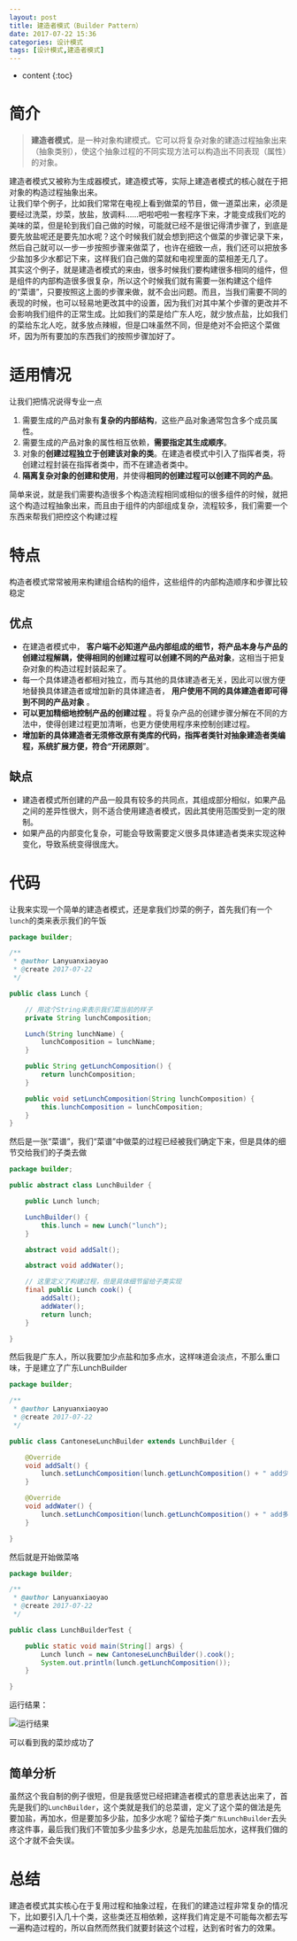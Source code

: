 ```yaml
---
layout: post
title: 建造者模式（Builder Pattern）
date: 2017-07-22 15:36
categories: 设计模式
tags: [设计模式,建造者模式]
---
```


* content
{:toc}

# 简介
> **建造者模式**，是一种对象构建模式。它可以将复杂对象的建造过程抽象出来（抽象类别），使这个抽象过程的不同实现方法可以构造出不同表现（属性）的对象。

建造者模式又被称为生成器模式，建造模式等，实际上建造者模式的核心就在于把对象的构造过程抽象出来。  
让我们举个例子，比如我们常常在电视上看到做菜的节目，做一道菜出来，必须是要经过洗菜，炒菜，放盐，放调料……吧啦吧啦一套程序下来，才能变成我们吃的美味的菜，但是轮到我们自己做的时候，可能就已经不是很记得清步骤了，到底是要先放盐呢还是要先加水呢？这个时候我们就会想到把这个做菜的步骤记录下来，然后自己就可以一步一步按照步骤来做菜了，也许在细致一点，我们还可以把放多少盐加多少水都记下来，这样我们自己做的菜就和电视里面的菜相差无几了。  
其实这个例子，就是建造者模式的来由，很多时候我们要构建很多相同的组件，但是组件的内部构造很多很复杂，所以这个时候我们就有需要一张构建这个组件的“菜谱”，只要按照这上面的步骤来做，就不会出问题。而且，当我们需要不同的表现的时候，也可以轻易地更改其中的设置，因为我们对其中某个步骤的更改并不会影响我们组件的正常生成。比如我们的菜是给广东人吃，就少放点盐，比如我们的菜给东北人吃，就多放点辣椒，但是口味虽然不同，但是绝对不会把这个菜做坏，因为所有要加的东西我们的按照步骤加好了。  

# 适用情况
让我们把情况说得专业一点
1. 需要生成的产品对象有**复杂的内部结构**，这些产品对象通常包含多个成员属性。
2. 需要生成的产品对象的属性相互依赖，**需要指定其生成顺序**。
3. 对象的**创建过程独立于创建该对象的类**。在建造者模式中引入了指挥者类，将创建过程封装在指挥者类中，而不在建造者类中。
4. **隔离复杂对象的创建和使用**，并使得**相同的创建过程可以创建不同的产品**。

简单来说，就是我们需要构造很多个构造流程相同或相似的很多组件的时候，就把这个构造过程抽象出来，而且由于组件的内部组成复杂，流程较多，我们需要一个东西来帮我们把控这个构建过程

# 特点
构造者模式常常被用来构建组合结构的组件，这些组件的内部构造顺序和步骤比较稳定
## 优点
- 在建造者模式中， **客户端不必知道产品内部组成的细节，将产品本身与产品的创建过程解耦，使得相同的创建过程可以创建不同的产品对象**，这相当于把复杂对象的构造过程封装起来了。
- 每一个具体建造者都相对独立，而与其他的具体建造者无关，因此可以很方便地替换具体建造者或增加新的具体建造者， **用户使用不同的具体建造者即可得到不同的产品对象** 。
- **可以更加精细地控制产品的创建过程** 。将复杂产品的创建步骤分解在不同的方法中，使得创建过程更加清晰，也更方便使用程序来控制创建过程。
- **增加新的具体建造者无须修改原有类库的代码，指挥者类针对抽象建造者类编程，系统扩展方便，符合“开闭原则**”。
## 缺点
- 建造者模式所创建的产品一般具有较多的共同点，其组成部分相似，如果产品之间的差异性很大，则不适合使用建造者模式，因此其使用范围受到一定的限制。
- 如果产品的内部变化复杂，可能会导致需要定义很多具体建造者类来实现这种变化，导致系统变得很庞大。

# 代码
让我来实现一个简单的建造者模式，还是拿我们炒菜的例子，首先我们有一个`lunch`的类来表示我们的午饭
``` java
package builder;

/**
 * @author Lanyuanxiaoyao
 * @create 2017-07-22
 */

public class Lunch {

    // 用这个String来表示我们菜当前的样子
    private String lunchComposition;

    Lunch(String lunchName) {
        lunchComposition = lunchName;
    }

    public String getLunchComposition() {
        return lunchComposition;
    }

    public void setLunchComposition(String lunchComposition) {
        this.lunchComposition = lunchComposition;
    }
}
```

然后是一张“菜谱”，我们“菜谱”中做菜的过程已经被我们确定下来，但是具体的细节交给我们的子类去做

``` java
package builder;

public abstract class LunchBuilder {

    public Lunch lunch;

    LunchBuilder() {
        this.lunch = new Lunch("lunch");
    }

    abstract void addSalt();

    abstract void addWater();

    // 这里定义了构建过程，但是具体细节留给子类实现
    final public Lunch cook() {
        addSalt();
        addWater();
        return lunch;
    }

}
```
然后我是广东人，所以我要加少点盐和加多点水，这样味道会淡点，不那么重口味，于是建立了广东LunchBuilder

``` java
package builder;

/**
 * @author Lanyuanxiaoyao
 * @create 2017-07-22
 */

public class CantoneseLunchBuilder extends LunchBuilder {

    @Override
    void addSalt() {
        lunch.setLunchComposition(lunch.getLunchComposition() + " add少点Salt");
    }

    @Override
    void addWater() {
        lunch.setLunchComposition(lunch.getLunchComposition() + " add多点Water");
    }

}
```

然后就是开始做菜咯

``` java
package builder;

/**
 * @author Lanyuanxiaoyao
 * @create 2017-07-22
 */

public class LunchBuilderTest {

    public static void main(String[] args) {
        Lunch lunch = new CantoneseLunchBuilder().cook();
        System.out.println(lunch.getLunchComposition());
    }

}
```
运行结果：

![][1]

可以看到我的菜炒成功了

## 简单分析
虽然这个我自制的例子很短，但是我感觉已经把建造者模式的意思表达出来了，首先是我们的`LunchBuilder`，这个类就是我们的总菜谱，定义了这个菜的做法是先要加盐，再加水，但是要加多少盐，加多少水呢？留给子类`广东LunchBuilder`去头疼这件事，最后我们我们不管加多少盐多少水，总是先加盐后加水，这样我们做的这个才就不会失误。

# 总结
建造者模式其实核心在于复用过程和抽象过程，在我们的建造过程非常复杂的情况下，比如要引入几十个类，这些类还互相依赖，这样我们肯定是不可能每次都去写一遍构造过程的，所以自然而然我们就要封装这个过程，达到省时省力的效果。


  [1]: https://www.github.com/lanyuanxiaoyao/GitGallery/raw/master/2017/7/22/%E5%BB%BA%E9%80%A0%E8%80%85%E6%A8%A1%E5%BC%8F%EF%BC%88Builder%20Pattern%EF%BC%89/Ashampoo_Snap_2017%E5%B9%B47%E6%9C%8822%E6%97%A5_16h31m06s_001_.png "运行结果"